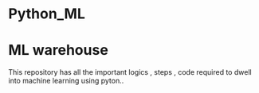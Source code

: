 # Python_ML
# ML warehouse
This repository has all the important logics , steps , code required to dwell into machine learning using pyton.. 
